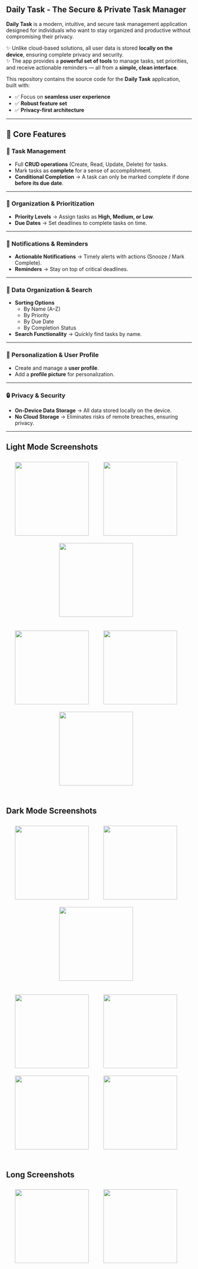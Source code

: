 ## Daily Task - The Secure & Private Task Manager

**Daily Task** is a modern, intuitive, and secure task management application designed for individuals who want to stay organized and productive without compromising their privacy.  

✨ Unlike cloud-based solutions, all user data is stored **locally on the device**, ensuring complete privacy and security.  
✨ The app provides a **powerful set of tools** to manage tasks, set priorities, and receive actionable reminders — all from a **simple, clean interface**.  

This repository contains the source code for the **Daily Task** application, built with:  
- ✅ Focus on **seamless user experience**  
- ✅ **Robust feature set**  
- ✅ **Privacy-first architecture**  

---

## 🚀 Core Features

### 📝 Task Management
- Full **CRUD operations** (Create, Read, Update, Delete) for tasks.  
- Mark tasks as **complete** for a sense of accomplishment.  
- **Conditional Completion** → A task can only be marked complete if done **before its due date**.  

---

### 📌 Organization & Prioritization
- **Priority Levels** → Assign tasks as **High, Medium, or Low**.  
- **Due Dates** → Set deadlines to complete tasks on time.  

---

### 🔔 Notifications & Reminders
- **Actionable Notifications** → Timely alerts with actions (Snooze / Mark Complete).  
- **Reminders** → Stay on top of critical deadlines.  

---

### 📂 Data Organization & Search
- **Sorting Options**  
  - By Name (A–Z)  
  - By Priority  
  - By Due Date  
  - By Completion Status  
- **Search Functionality** → Quickly find tasks by name.  

---

### 👤 Personalization & User Profile
- Create and manage a **user profile**.  
- Add a **profile picture** for personalization.  

---

### 🔒 Privacy & Security
- **On-Device Data Storage** → All data stored locally on the device.  
- **No Cloud Storage** → Eliminates risks of remote breaches, ensuring privacy.  

---




  ## Light Mode Screenshots
<div align="center">
  <img src="daily_task_screenshots/askPermission_lightMode.jpg" width="200" style="margin:10px;" />&nbsp;&nbsp;&nbsp;&nbsp;
  <img src="daily_task_screenshots/homePage_lightMode.jpg" width="200" style="margin:10px;" />&nbsp;&nbsp;&nbsp;&nbsp;
  <img src="daily_task_screenshots/sort_list_lightMode.jpg" width="200" style="margin:10px;" />&nbsp;&nbsp;&nbsp;&nbsp;
</div>

  <br/> 
  
  <div align="center">
  <img src="daily_task_screenshots/addTask_lightMode.jpg" width="200" style="margin:10px;" />&nbsp;&nbsp;&nbsp;&nbsp;
  <img src="daily_task_screenshots/detailPage_lightMode.jpg" width="200" style="margin:10px;" />&nbsp;&nbsp;&nbsp;&nbsp;
  <img src="daily_task_screenshots/editProfile_lightMode.jpg" width="200" style="margin:10px;" />&nbsp;&nbsp;&nbsp;&nbsp;
</div>

<br/>

## Dark Mode Screenshots
<div align="center">
  <img src="daily_task_screenshots/notification.jpg" width="200" style="margin:10px;" />&nbsp;&nbsp;&nbsp;&nbsp;
  <img src="daily_task_screenshots/askPermission_darkMode.jpg" width="200" style="margin:10px;" />&nbsp;&nbsp;&nbsp;&nbsp;
  <img src="daily_task_screenshots/homepage_darkMode.jpg" width="200" style="margin:10px;" />&nbsp;&nbsp;&nbsp;&nbsp;
</div>

<br/>

<div align="center">
  <img src="daily_task_screenshots/sortList_darkMode.jpg" width="200" style="margin:10px;" />&nbsp;&nbsp;&nbsp;&nbsp;
  <img src="daily_task_screenshots/addTask_darkMode.jpg" width="200" style="margin:10px;" />&nbsp;&nbsp;&nbsp;&nbsp;
  <img src="daily_task_screenshots/detailTask_darkMode.jpg" width="200" style="margin:10px;" />&nbsp;&nbsp;&nbsp;&nbsp;
  <img src="daily_task_screenshots/editProfile_darkMode.jpg" width="200" style="margin:10px;" />&nbsp;&nbsp;&nbsp;&nbsp;
</div>

<br/>

## Long Screenshots
<div align="center">
  <img src="daily_task_screenshots/profile_page_lightMode.jpg" width="200" style="margin:10px;" />&nbsp;&nbsp;&nbsp;&nbsp;
  <img src="daily_task_screenshots/profilePage_darkMode.jpg" width="200" style="margin:10px;" />&nbsp;&nbsp;&nbsp;&nbsp;
</div>

